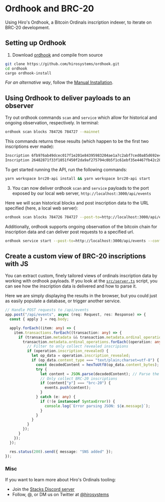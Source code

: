 # Ordhook and BRC-20

Using Hiro's Ordhook, a Bitcoin Ordinals inscription indexer, to iterate on BRC-20 development.

## Setting up Ordhook

1. Download [ordhook](https://github.com/hirosystems/ordhook) and compile from source

```bash
git clone https://github.com/hirosystems/ordhook.git
cd ordhook
cargo ordhook-install
```

_For an alternative way_, follow the [Manual Installation](./docs/ordhook-installation.md).

## Using Ordhook to deliver payloads to an observer

Try out ordhook commands `scan` and `service` which allow for historical and ongoing observation, respectively. In terminal:

```bash
ordhook scan blocks 784726 784727 --mainnet
```

This commands returns these results (which happen to be the first two inscriptions ever made):

```bash
Inscription 6fb976ab49dcec017f1e201e84395983204ae1a7c2abf7ced0a85d692e442799i0 revealed at block #767430 (ordinal_number 1252201400444387, inscription_number 0)
Inscription 26482871f33f1051f450f2da9af275794c0b5f1c61ebf35e4467fb42c2813403i0 revealed at block #767753 (ordinal_number 727624168684699, inscription_number 1)
```

To get started running the API, run the following commands:

```bash
yarn workspace brc20-api install && yarn workspace brc20-api start
```

3. You can now deliver ordhook `scan` and `service` payloads to the port exposed by our local web server, `http://localhost:3000/api/events`

Here we will scan historical blocks and post inscription data to the URL specified (here, a local web server):

```bash
ordhook scan blocks 784726 784727 --post-to=http://localhost:3000/api/events --config-path=./Ordhook.toml
```

Additionally, ordhook supports ongoing observation of the bitcoin chain for inscription data and can deliver post requests to a specified url.

```bash
ordhook service start --post-to=http://localhost:3000/api/events --config-path=./Ordhook.toml
```

## Create a custom view of BRC-20 inscriptions with JS

You can extract custom, finely tailored views of ordinals inscription data by working with ordhook payloads. If you look at the [`src/server.ts`](./src/server.ts) script, you can see how the inscription data is delivered and how to parse it.

Here we are simply displaying the results in the browser, but you could just as easily populate a database, or trigger another service.

```typescript
// Handle POST requests to /api/events
app.post("/api/events", async (req: Request, res: Response) => {
  const { apply } = req.body;

  apply.forEach((item: any) => {
    item.transactions.forEach((transaction: any) => {
      if (transaction.metadata && transaction.metadata.ordinal_operations) {
        transaction.metadata.ordinal_operations.forEach((operation: any) => {
          // Filter to only collect revealed inscripions
          if (operation.inscription_revealed) {
            let op_data = operation.inscription_revealed;
            if (op_data.content_type === "text/plain;charset=utf-8") {
              const decodedContent = hexToUtf8(op_data.content_bytes);
              try {
                let content = JSON.parse(decodedContent); // Parse the decoded inscription content into JSON format
                // Only collect BRC-20 inscriptions
                if (content["p"] === "brc-20") {
                  events.push(content);
                }
              } catch (e: any) {
                if (!(e instanceof SyntaxError)) {
                  console.log(`Error parsing JSON: ${e.message}`);
                }
              }
            }
          }
        });
      }
    });
  });

  res.status(200).send({ message: "SNS added" });
});
```

### Misc

If you want to learn more about Hiro's Ordinals tooling:

- Join the [Stacks Discord server](https://discord.com/invite/pPwMzMx9k8)
- Follow, @, or DM us on Twitter at [@hirosystems](https://twitter.com/hirosystems)
